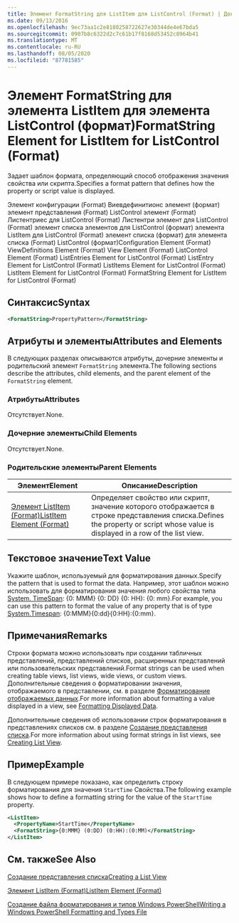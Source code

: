 ```yaml
---
title: Элемент FormatString для ListItem для ListControl (Format) | Документация Майкрософт
ms.date: 09/13/2016
ms.openlocfilehash: 9ec73aa1c2e8180258722627e30344de4e67bda5
ms.sourcegitcommit: 0907b8c6322d2c7c61b17f8168d53452c8964b41
ms.translationtype: MT
ms.contentlocale: ru-RU
ms.lasthandoff: 08/05/2020
ms.locfileid: "87781585"
---
```

# <a name="formatstring-element-for-listitem-for-listcontrol--format"></a><span data-ttu-id="53fe0-102">Элемент FormatString для элемента ListItem для элемента ListControl (формат)</span><span class="sxs-lookup"><span data-stu-id="53fe0-102">FormatString Element for ListItem for ListControl  (Format)</span></span>

<span data-ttu-id="53fe0-103">Задает шаблон формата, определяющий способ отображения значения свойства или скрипта.</span><span class="sxs-lookup"><span data-stu-id="53fe0-103">Specifies a format pattern that defines how the property or script value is displayed.</span></span>

<span data-ttu-id="53fe0-104">Элемент конфигурации (Format) Виевдефинитионс элемент (формат) элемент представления (Format) ListControl элемент (Format) Листентриес для ListControl (Format) Листентри элемент для ListControl (Format) элемент списка элементов для ListControl (формат) элемента ListItem для ListControl (Format) элемент списка (формат) для элемента списка (Format) ListControl (формат)</span><span class="sxs-lookup"><span data-stu-id="53fe0-104">Configuration Element (Format) ViewDefinitions Element (Format) View Element (Format) ListControl Element (Format) ListEntries Element for ListControl (Format) ListEntry Element for ListControl (Format) ListItems Element for ListControl (Format) ListItem Element for ListControl (Format) FormatString Element for ListItem for ListControl (Format)</span></span>

## <a name="syntax"></a><span data-ttu-id="53fe0-105">Синтаксис</span><span class="sxs-lookup"><span data-stu-id="53fe0-105">Syntax</span></span>

```xml
<FormatString>PropertyPattern</FormatString>
```

## <a name="attributes-and-elements"></a><span data-ttu-id="53fe0-106">Атрибуты и элементы</span><span class="sxs-lookup"><span data-stu-id="53fe0-106">Attributes and Elements</span></span>

<span data-ttu-id="53fe0-107">В следующих разделах описываются атрибуты, дочерние элементы и родительский элемент `FormatString` элемента.</span><span class="sxs-lookup"><span data-stu-id="53fe0-107">The following sections describe the attributes, child elements, and the parent element of the `FormatString` element.</span></span>

### <a name="attributes"></a><span data-ttu-id="53fe0-108">Атрибуты</span><span class="sxs-lookup"><span data-stu-id="53fe0-108">Attributes</span></span>

<span data-ttu-id="53fe0-109">Отсутствует.</span><span class="sxs-lookup"><span data-stu-id="53fe0-109">None.</span></span>

### <a name="child-elements"></a><span data-ttu-id="53fe0-110">Дочерние элементы</span><span class="sxs-lookup"><span data-stu-id="53fe0-110">Child Elements</span></span>

<span data-ttu-id="53fe0-111">Отсутствует.</span><span class="sxs-lookup"><span data-stu-id="53fe0-111">None.</span></span>

### <a name="parent-elements"></a><span data-ttu-id="53fe0-112">Родительские элементы</span><span class="sxs-lookup"><span data-stu-id="53fe0-112">Parent Elements</span></span>

|<span data-ttu-id="53fe0-113">Элемент</span><span class="sxs-lookup"><span data-stu-id="53fe0-113">Element</span></span>|<span data-ttu-id="53fe0-114">Описание</span><span class="sxs-lookup"><span data-stu-id="53fe0-114">Description</span></span>|
|-------------|-----------------|
|[<span data-ttu-id="53fe0-115">Элемент ListItem (Format)</span><span class="sxs-lookup"><span data-stu-id="53fe0-115">ListItem Element (Format)</span></span>](./listitem-element-for-listitems-for-listcontrol-format.md)|<span data-ttu-id="53fe0-116">Определяет свойство или скрипт, значение которого отображается в строке представления списка.</span><span class="sxs-lookup"><span data-stu-id="53fe0-116">Defines the property or script whose value is displayed in a row of the list view.</span></span>|

## <a name="text-value"></a><span data-ttu-id="53fe0-117">Текстовое значение</span><span class="sxs-lookup"><span data-stu-id="53fe0-117">Text Value</span></span>

<span data-ttu-id="53fe0-118">Укажите шаблон, используемый для форматирования данных.</span><span class="sxs-lookup"><span data-stu-id="53fe0-118">Specify the pattern that is used to format the data.</span></span> <span data-ttu-id="53fe0-119">Например, этот шаблон можно использовать для форматирования значения любого свойства типа [System. TimeSpan](/dotnet/api/System.TimeSpan): {0: MMM} {0: DD} {0: HH}: {0: mm}.</span><span class="sxs-lookup"><span data-stu-id="53fe0-119">For example, you can use this pattern to format the value of any property that is of type [System.Timespan](/dotnet/api/System.TimeSpan): {0:MMM}{0:dd}{0:HH}:{0:mm}.</span></span>

## <a name="remarks"></a><span data-ttu-id="53fe0-120">Примечания</span><span class="sxs-lookup"><span data-stu-id="53fe0-120">Remarks</span></span>

<span data-ttu-id="53fe0-121">Строки формата можно использовать при создании табличных представлений, представлений списков, расширенных представлений или пользовательских представлений.</span><span class="sxs-lookup"><span data-stu-id="53fe0-121">Format strings can be used when creating table views, list views, wide views, or custom views.</span></span> <span data-ttu-id="53fe0-122">Дополнительные сведения о форматировании значения, отображаемого в представлении, см. в разделе [Форматирование отображаемых данных](./formatting-displayed-data.md).</span><span class="sxs-lookup"><span data-stu-id="53fe0-122">For more information about formatting a value displayed in a view, see [Formatting Displayed Data](./formatting-displayed-data.md).</span></span>

<span data-ttu-id="53fe0-123">Дополнительные сведения об использовании строк форматирования в представлениях списков см. в разделе [Создание представления списка](./creating-a-list-view.md).</span><span class="sxs-lookup"><span data-stu-id="53fe0-123">For more information about using format strings in list views, see [Creating List View](./creating-a-list-view.md).</span></span>

## <a name="example"></a><span data-ttu-id="53fe0-124">Пример</span><span class="sxs-lookup"><span data-stu-id="53fe0-124">Example</span></span>

<span data-ttu-id="53fe0-125">В следующем примере показано, как определить строку форматирования для значения `StartTime` Свойства.</span><span class="sxs-lookup"><span data-stu-id="53fe0-125">The following example shows how to define a formatting string for the value of the `StartTime` property.</span></span>

```xml
<ListItem>
  <PropertyName>StartTime</PropertyName>
  <FormatString>{0:MMM} (0:DD) (0:HH):(0:MM)</FormatString>
</ListItem>
```

## <a name="see-also"></a><span data-ttu-id="53fe0-126">См. также</span><span class="sxs-lookup"><span data-stu-id="53fe0-126">See Also</span></span>

[<span data-ttu-id="53fe0-127">Создание представления списка</span><span class="sxs-lookup"><span data-stu-id="53fe0-127">Creating a List View</span></span>](./creating-a-list-view.md)

[<span data-ttu-id="53fe0-128">Элемент ListItem (Format)</span><span class="sxs-lookup"><span data-stu-id="53fe0-128">ListItem Element (Format)</span></span>](./listitem-element-for-listitems-for-listcontrol-format.md)

[<span data-ttu-id="53fe0-129">Создание файла форматирования и типов Windows PowerShell</span><span class="sxs-lookup"><span data-stu-id="53fe0-129">Writing a Windows PowerShell Formatting and Types File</span></span>](./writing-a-powershell-formatting-file.md)
